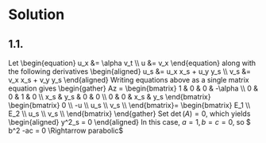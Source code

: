 # Solution
## 1.1.  
Let 
\begin{equation}
u_x &= \alpha v_t \\\\
u &= v_x
\end{equation} 
along with the following derivatives
\begin{aligned}
u_s &= u_x x_s + u_y y_s \\\\
v_s &= v_x x_s + v_y y_s
\end{aligned}
Writing equations above as a single matrix equation gives
\begin{gather}
Az = 
\begin{bmatrix}
    1 & 0 & 0 & -\alpha \\\\
    0 & 0 & 1 & 0 \\\\
    x_s & y_s & 0 & 0 \\\\
    0 & 0 & x_s & y_s
\end{bmatrix}
\begin{bmatrix}
0  \\\\
-u \\\\
u_s \\\\
v_s \\\\
\end{bmatrix}=
\begin{bmatrix}
E_1 \\\\
E_2 \\\\
u_s \\\\
v_s \\\\
\end{bmatrix}
\end{gather}
Set $\det (A) = 0$, which yields 
\begin{aligned}
y^2_s = 0
\end{aligned}
In this case, $a = 1, b = c = 0$, so $ b^2 -ac = 0 \Rightarrow parabolic$
